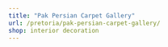 ```yaml
---
title: "Pak Persian Carpet Gallery"
url: /pretoria/pak-persian-carpet-gallery/
shop: interior decoration
---
```

